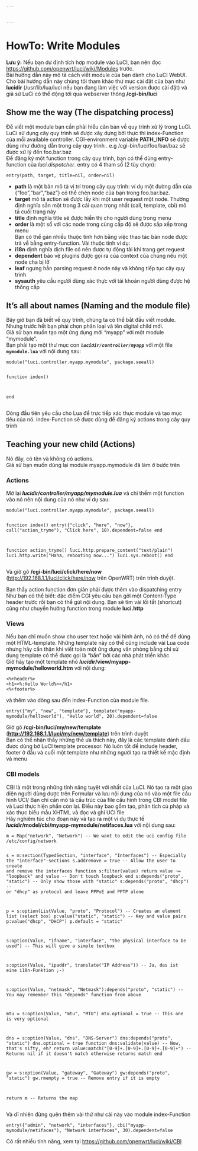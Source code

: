 ```yaml
---


---
```


<h1 id="howto-write-modules"><a href="https://github.com/openwrt/luci/wiki/ModulesHowTo#howto-write-modules"></a>HowTo: Write Modules</h1>
<p><strong>Lưu ý:</strong> Nếu bạn dự định tích hợp module vào LuCI, bạn nên đọc <a href="https://github.com/openwrt/luci/wiki/Modules">https://github.com/openwrt/luci/wiki/Modules</a> trước.<br>
Bài hướng dẫn này mô tả cách viết module của bạn dành cho LuCI WebUI. Cho bài hướng dẫn này chúng tôi tham khảo thư mục cài đặt của bạn như <strong>lucidir</strong> (/usr/lib/lua/luci nếu bạn đang làm việc với version được cài đặt) và giả sử LuCi có thể động tới qua webserver thông <strong>/cgi-bin/luci</strong></p>
<h2 id="show-me-the-way-the-dispatching-process"><a href="https://github.com/openwrt/luci/wiki/ModulesHowTo#show-me-the-way-the-dispatching-process"></a>Show me the way (The dispatching process)</h2>
<p>Để viết một module bạn cần phải hiểu căn bản về quy trình xử lý trong LuCi. LuCi sử dụng cây quy trình sẽ được xây dựng bởi thực thi index-Function của mỗi available controller. CGI-environment variable <strong>PATH_INFO</strong> sẽ được dùng như đường dẫn trong cây quy trình . e.g /cgi-bin/luci/foo/bar/baz sẽ được xử lý đến foo.bar.baz<br>
Để đăng ký một function trong cây quy trình, bạn có thể dùng entry-function của <em>luci.dispatcher</em>. entry có 4 tham số (2 tùy chọn):</p>
<pre><code>entry(path, target, title=nil, order=nil)
</code></pre>
<ul>
<li><strong>path</strong> là một bản mô tả vị trí trong cây quy trình: ví dụ một đường dẫn của {“foo”,“bar”,“baz”} có thể chèn node của bạn trong foo.bar.baz.</li>
<li><strong>target</strong> mô tả action sẽ được lấy khi một user request một node. Thường định nghĩa sẵn một trong 3 cái quan trọng nhất (call, template, cbi) mô tả cuối trang này</li>
<li><strong>title</strong> định nghĩa title sẽ được hiển thị cho người dùng trong menu</li>
<li><strong>order</strong> là một số với các node trong cùng cấp độ sẽ được sắp xếp trong menu<br>
Bạn có thể gán nhiều thuộc tính hơn bằng việc thao tác bản node được trả về bằng entry-function. Vài thuộc tính ví dụ:</li>
<li><strong>i18n</strong> định nghĩa dịch file có nên được tự động tải khi trang get request</li>
<li><strong>dependent</strong> bảo vệ plugins được gọi ra của context của chúng nếu một node cha bị lỡ</li>
<li><strong>leaf</strong> ngưng hẳn parsing request ở node này và không tiếp tục cây quy trình</li>
<li><strong>sysauth</strong> yêu cầu người dùng xác thực với tài khoản người dùng được hệ thống cấp</li>
</ul>
<h2 id="its-all-about-names-naming-and-the-module-file"><a href="https://github.com/openwrt/luci/wiki/ModulesHowTo#its-all-about-names-naming-and-the-module-file"></a>It’s all about names (Naming and the module file)</h2>
<p>Bây giờ bạn đã biết về quy trình, chúng ta có thể bắt đầu viết module. Nhưng trước hết bạn phải chọn phân loại và  tên digital child mới.<br>
Giả sử bạn muốn tạo một ứng dụng mới “myapp” với một module “mymodule”.<br>
Bạn phải tạo một thư mục con <em><strong><code>lucidir/controller/myapp</code></strong></em> với một file <strong><code>mymodule.lua</code></strong> với nội dung sau:</p>
<pre><code>module("luci.controller.myapp.mymodule", package.seeall)

function index()

end
</code></pre>
<p>Dòng đầu tiên yêu cầu cho Lua để trực tiếp xác thực module và tạo mục tiêu của nó. index-Function sẽ được dùng để đăng ký actions trong cây quy trình</p>
<h2 id="teaching-your-new-child-actions"><a href="https://github.com/openwrt/luci/wiki/ModulesHowTo#teaching-your-new-child-actions"></a>Teaching your new child (Actions)</h2>
<p>Nó đây, có tên và không có actions.<br>
Giả sử bạn muốn dùng lại module myapp.mymodule đã làm ở bước trên</p>
<h3 id="actions"><a href="https://github.com/openwrt/luci/wiki/ModulesHowTo#actions"></a>Actions</h3>
<p>Mở lại <em><strong>lucidir/controller/myapp/mymodule.lua</strong></em> và chỉ thểm một function vào nó nên nội dung của nó như ví dụ sau:</p>
<pre><code>module("luci.controller.myapp.mymodule", package.seeall)

function index()
    entry({"click", "here", "now"}, call("action_tryme"), "Click here", 10).dependent=false
end
 
function action_tryme()
    luci.http.prepare_content("text/plain")
    luci.http.write("Haha, rebooting now...")
    luci.sys.reboot()
end
</code></pre>
<p>Và giờ gõ <strong>/cgi-bin/luci/click/here/now</strong> (<a href="http://192.168.1.1/luci/click/here/now">http://192.168.1.1/luci/click/here/now</a> trên OpenWRT) trên trình duyệt.</p>
<p>Bạn thấy action function đơn giản phải được thêm vào dispatching entry<br>
Như bạn có thể biết: đặc điểm CGI yêu cầu bạn gởi một Content-Type header trước rồi bạn có thể gửi nội dung. Bạn sẽ tìm vài lối tắt (shortcut) cũng như chuyển hướng function trong module <strong>luci.http</strong></p>
<h3 id="views"><a href="https://github.com/openwrt/luci/wiki/ModulesHowTo#views"></a>Views</h3>
<p>Nếu bạn chỉ muốn show cho user text hoặc vài hình ảnh, nó có thể để dùng một HTML-template. Những template này có thể cũng include vài Lua code nhưng hãy cẩn thận khi viết toàn một ứng dụng văn phòng bằng chỉ sử dụng template có thể được gọi là “bẩn” bởi các nhà phát triển khác<br>
Giờ hãy tạo một template nhỏ <em><strong>lucidir</strong></em><strong>/view/myapp-mymodule/helloworld.htm</strong> với nội dung:</p>
<pre><code>&lt;%+header%&gt;
&lt;h1&gt;&lt;%:Hello World%&gt;&lt;/h1&gt; 
&lt;%+footer%&gt;
</code></pre>
<p>và thêm vào dòng sau đến index-Function của module file.</p>
<pre><code>entry({"my", "new", "template"}, template("myapp-mymodule/helloworld"), "Hello world", 20).dependent=false
</code></pre>
<p>Giờ gõ <strong>/cgi-bin/luci/my/new/template</strong> (<strong><a href="http://192.168.1.1/luci/my/new/template">http://192.168.1.1/luci/my/new/template</a></strong>) trên trình duyệt<br>
Bạn có thể nhận thấy những thẻ ưa thích này, đây là các template đánh dấu được dùng bở LuCI template processor. Nó luôn tốt để include header, footer ở đầu và cuối một template như những người tạo ra thiết kế mặc định và menu</p>
<h3 id="cbi-models"><a href="https://github.com/openwrt/luci/wiki/ModulesHowTo#cbi-models"></a>CBI models</h3>
<p>CBI là một trong những tính năng tuyệt với nhất của LuCI. Nó tạo ra một giao diện người dùng dược trên Formular và lưu nội dung của nó vào một file cấu hình UCI/ Bạn chỉ cần mô tả cấu trúc của file cấu hình trong CBI model file và Luci thực hiện phần còn lại. Điều này bao gồm tạo, phân tích cú pháp và xác thực biểu mẫu XHTML và đọc và ghi UCI file<br>
Hãy nghiêm túc cho đoạn này và tạo ra một ví dụ thực tế <em><strong>lucidir</strong></em><strong>/model/cbi/myapp-mymodule/netifaces.lua</strong> với nội dung sau:</p>
<pre><code>m = Map("network", "Network") -- We want to edit the uci config file /etc/config/network

s = m:section(TypedSection, "interface", "Interfaces") -- Especially the "interface"-sections
s.addremove = true -- Allow the user to create and remove the interfaces
function s:filter(value)
   return value ~= "loopback" and value -- Don't touch loopback
end 
s:depends("proto", "static") -- Only show those with "static"
s:depends("proto", "dhcp") -- or "dhcp" as protocol and leave PPPoE and PPTP alone

p = s:option(ListValue, "proto", "Protocol") -- Creates an element list (select box)
p:value("static", "static") -- Key and value pairs
p:value("dhcp", "DHCP")
p.default = "static"

s:option(Value, "ifname", "interface", "the physical interface to be used") -- This will give a simple textbox

s:option(Value, "ipaddr", translate("IP Address")) -- Ja, das ist eine i18n-Funktion ;-)

s:option(Value, "netmask", "Netmask"):depends("proto", "static") -- You may remember this "depends" function from above

mtu = s:option(Value, "mtu", "MTU")
mtu.optional = true -- This one is very optional

dns = s:option(Value, "dns", "DNS-Server")
dns:depends("proto", "static")
dns.optional = true
function dns:validate(value) -- Now, that's nifty, eh?
    return value:match("[0-9]+\.[0-9]+\.[0-9]+\.[0-9]+") -- Returns nil if it doesn't match otherwise returns match
end

gw = s:option(Value, "gateway", "Gateway")
gw:depends("proto", "static")
gw.rmempty = true -- Remove entry if it is empty

return m -- Returns the map
</code></pre>
<p>Và dĩ nhiên đừng quên thêm vài thứ như cái này vào module index-Function</p>
<pre><code>entry({"admin", "network", "interfaces"}, cbi("myapp-mymodule/netifaces"), "Network interfaces", 30).dependent=false
</code></pre>
<p>Có rất nhiều tính năng, xem tại <a href="https://github.com/openwrt/luci/wiki/CBI">https://github.com/openwrt/luci/wiki/CBI</a></p>

